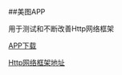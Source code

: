 

##美图APP

用于测试和不断改善Http网络框架

[APP下载](http://alien95.cn/Mito.apk)

[Http网络框架地址](https://github.com/llxdaxia/Http)
